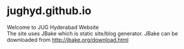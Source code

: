 # jughyd.github.io
Welcome to JUG Hyderabad Website</br>
The site uses JBake which is static site/blog generator. JBake can be downloaded from http://jbake.org/download.html</br>

